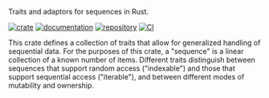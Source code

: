 Traits and adaptors for sequences in Rust.

[![crate](https://img.shields.io/crates/v/sqnc)](https://crates.io/crates/sqnc)
[![documentation](https://img.shields.io/docsrs/sqnc)](https://docs.rs/sqnc)
[![repository](https://img.shields.io/badge/repository-main-brightgreen)](https://github.com/evalf/sqnc)
[![CI](https://img.shields.io/github/workflow/status/evalf/sqnc/CI/main)](https://github.com/evalf/sqnc/actions?query=branch%3Amain)

This crate defines a collection of traits that allow for generalized handling
of sequential data. For the purposes of this crate, a "sequence" is a linear
collection of a known number of items. Different traits distinguish between
sequences that support random access ("indexable") and those that support
sequential access ("iterable"), and between different modes of mutability and
ownership.
